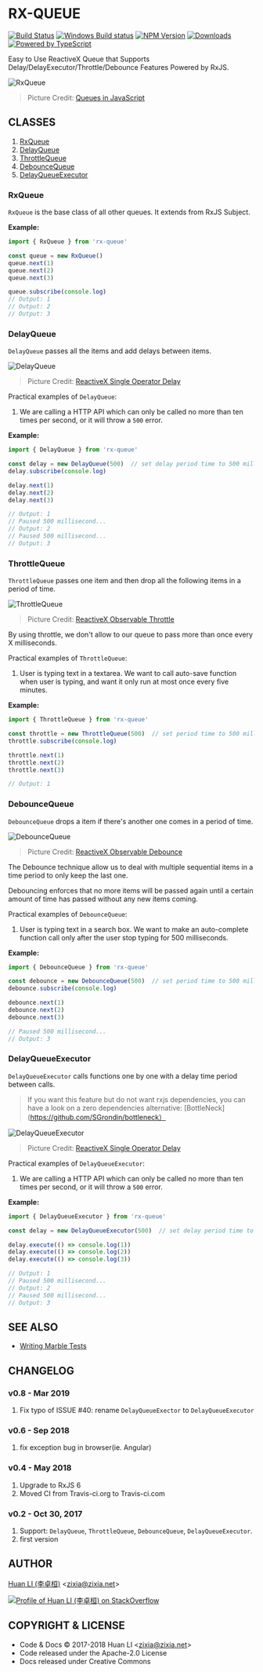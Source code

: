 # RX-QUEUE

[![Build Status](https://travis-ci.com/huan/rx-queue.svg?branch=master)](https://travis-ci.com/huan/rx-queue) [![Windows Build status](https://img.shields.io/appveyor/ci/zixia/rx-queue/master.svg?label=Windows)](https://ci.appveyor.com/project/zixia/rx-queue) [![NPM Version](https://badge.fury.io/js/rx-queue.svg)](https://badge.fury.io/js/rx-queue) [![Downloads](http://img.shields.io/npm/dm/rx-queue.svg?style=flat-square)](https://npmjs.org/package/rx-queue) [![Powered by TypeScript](https://img.shields.io/badge/Powered%20By-TypeScript-blue.svg)](https://www.typescriptlang.org/) 

Easy to Use ReactiveX Queue that Supports Delay/DelayExecutor/Throttle/Debounce Features Powered by RxJS.

![RxQueue](https://huan.github.io/rx-queue/images/queue.png)
> Picture Credit: [Queues in JavaScript](https://www.kirupa.com/html5/queues_in_javascript.htm)

## CLASSES

1. <a href='#rxqueue'>RxQueue</a>
1. <a href='#delayqueue'>DelayQueue</a>
1. <a href='#throttlequeue'>ThrottleQueue</a>
1. <a href='#debouncequeue'>DebounceQueue</a>
1. <a href='#DelayQueueExecutor'>DelayQueueExecutor</a>

### RxQueue

`RxQueue` is the base class of all other queues. It extends from RxJS Subject.

**Example:**

```ts
import { RxQueue } from 'rx-queue'

const queue = new RxQueue()
queue.next(1)
queue.next(2)
queue.next(3)

queue.subscribe(console.log)
// Output: 1
// Output: 2
// Output: 3
```

### DelayQueue

`DelayQueue` passes all the items and add delays between items.

![DelayQueue](https://huan.github.io/rx-queue/images/delay.png)
> Picture Credit: [ReactiveX Single Operator Delay](http://reactivex.io/documentation/single.html)

Practical examples of `DelayQueue`:

1. We are calling a HTTP API which can only be called no more than ten times per second, or it will throw a `500` error.

**Example:**

```ts
import { DelayQueue } from 'rx-queue'

const delay = new DelayQueue(500)  // set delay period time to 500 milliseconds
delay.subscribe(console.log)

delay.next(1)
delay.next(2)
delay.next(3)

// Output: 1
// Paused 500 millisecond...
// Output: 2
// Paused 500 millisecond...
// Output: 3
```

### ThrottleQueue

`ThrottleQueue` passes one item and then drop all the following items in a period of time.

![ThrottleQueue](https://huan.github.io/rx-queue/images/throttle.png)
> Picture Credit: [ReactiveX Observable Throttle](http://reactivex.io/rxjs/class/es6/Observable.js~Observable.html#instance-method-throttle)

By using throttle, we don't allow to our queue to pass more than once every X milliseconds.

Practical examples of `ThrottleQueue`:
1. User is typing text in a textarea. We want to call auto-save function when user is typing, and want it only run at most once every five minutes.

**Example:**

```ts
import { ThrottleQueue } from 'rx-queue'

const throttle = new ThrottleQueue(500)  // set period time to 500 milliseconds
throttle.subscribe(console.log)

throttle.next(1)
throttle.next(2)
throttle.next(3)

// Output: 1
```

### DebounceQueue

`DebounceQueue` drops a item if there's another one comes in a period of time.

![DebounceQueue](https://huan.github.io/rx-queue/images/debounce.png)
> Picture Credit: [ReactiveX Observable Debounce](http://reactivex.io/documentation/operators/debounce.html)

The Debounce technique allow us to deal with multiple sequential items in a time period to only keep the last one.

Debouncing enforces that no more items will be passed again until a certain amount of time has passed without any new items coming.

Practical examples of `DebounceQueue`:
1. User is typing text in a search box. We want to make an auto-complete function call only after the user stop typing for 500 milliseconds.

**Example:**

```ts
import { DebounceQueue } from 'rx-queue'

const debounce = new DebounceQueue(500)  // set period time to 500 milliseconds
debounce.subscribe(console.log)

debounce.next(1)
debounce.next(2)
debounce.next(3)

// Paused 500 millisecond...
// Output: 3
```

### DelayQueueExecutor

`DelayQueueExecutor` calls functions one by one with a delay time period between calls.

> If you want this feature but do not want rxjs dependencies, you can have a look on a zero dependencies alternative: [BottleNeck](https://github.com/SGrondin/bottleneck）

![DelayQueueExecutor](https://huan.github.io/rx-queue/images/delay.png)
> Picture Credit: [ReactiveX Single Operator Delay](http://reactivex.io/documentation/single.html)

Practical examples of `DelayQueueExecutor`:

1. We are calling a HTTP API which can only be called no more than ten times per second, or it will throw a `500` error.

**Example:**

```ts
import { DelayQueueExecutor } from 'rx-queue'

const delay = new DelayQueueExecutor(500)  // set delay period time to 500 milliseconds

delay.execute(() => console.log(1))
delay.execute(() => console.log(2))
delay.execute(() => console.log(3))

// Output: 1
// Paused 500 millisecond...
// Output: 2
// Paused 500 millisecond...
// Output: 3
```

## SEE ALSO

* [Writing Marble Tests](https://github.com/ReactiveX/rxjs/blob/master/doc/writing-marble-tests.md)

## CHANGELOG

### v0.8 - Mar 2019

1. Fix typo of ISSUE #40: rename `DelayQueueExector` to `DelayQueueExecutor`

### v0.6 - Sep 2018

1. fix exception bug in browser(ie. Angular)

### v0.4 - May 2018

1. Upgrade to RxJS 6
1. Moved CI from Travis-ci.org  to Travis-ci.com

### v0.2 - Oct 30, 2017

1. Support: `DelayQueue`, `ThrottleQueue`, `DebounceQueue`, `DelayQueueExecutor`.
1. first version

## AUTHOR

[Huan LI (李卓桓)](http://linkedin.com/in/zixia) \<zixia@zixia.net\>

[![Profile of Huan LI (李卓桓) on StackOverflow](https://stackexchange.com/users/flair/265499.png)](https://stackexchange.com/users/265499)

## COPYRIGHT & LICENSE

* Code & Docs © 2017-2018 Huan LI \<zixia@zixia.net\>
* Code released under the Apache-2.0 License
* Docs released under Creative Commons
